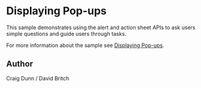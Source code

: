 Displaying Pop-ups
==================

This sample demonstrates using the alert and action sheet APIs to ask users simple questions and guide users through tasks.

For more information about the sample see [Displaying Pop-ups](http://developer.xamarin.com/guides/cross-platform/xamarin-forms/user-interface/navigation/pop-ups/).

Author
------

Craig Dunn / David Britch
